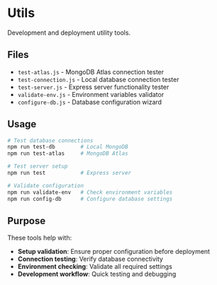 # Utils

Development and deployment utility tools.

## Files

- `test-atlas.js` - MongoDB Atlas connection tester
- `test-connection.js` - Local database connection tester
- `test-server.js` - Express server functionality tester
- `validate-env.js` - Environment variables validator
- `configure-db.js` - Database configuration wizard

## Usage

```bash
# Test database connections
npm run test-db        # Local MongoDB
npm run test-atlas     # MongoDB Atlas

# Test server setup
npm run test           # Express server

# Validate configuration
npm run validate-env   # Check environment variables
npm run config-db      # Configure database settings
```

## Purpose

These tools help with:

- **Setup validation**: Ensure proper configuration before deployment
- **Connection testing**: Verify database connectivity
- **Environment checking**: Validate all required settings
- **Development workflow**: Quick testing and debugging
